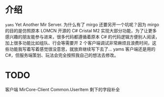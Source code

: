 # 介绍

`yams` Yet Another Mir Server.
为什么有了 mirgo 还要另开一个坑呢？因为 mirgo 的目的是仿照原本 LOMCN 开源的 C# Cristal M2 实现大部分功能，为了让更多感兴趣的朋友能参与进来，很多代码都遵循着原本 C# 的代码逻辑方便别人阅读，加上很多功能比如组队、行会等需要开 2 个客户端调试非常麻烦且浪费时间，这些功能我写着写着感觉很没意思，就放弃继续写下去了…
yams 客户端还是用的 C#，但服务端策划、玩法会完全按照我自己的想法去修改。

# TODO

客户端 MirCore-Client Common.UserItem 剩下的字段补全
